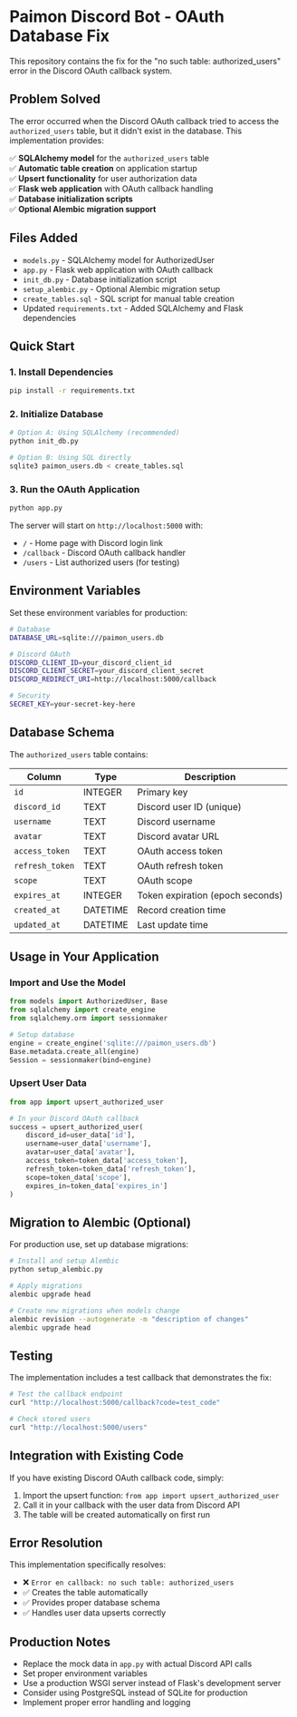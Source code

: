 # Paimon Discord Bot - OAuth Database Fix

This repository contains the fix for the "no such table: authorized_users" error in the Discord OAuth callback system.

## Problem Solved

The error occurred when the Discord OAuth callback tried to access the `authorized_users` table, but it didn't exist in the database. This implementation provides:

✅ **SQLAlchemy model** for the `authorized_users` table  
✅ **Automatic table creation** on application startup  
✅ **Upsert functionality** for user authorization data  
✅ **Flask web application** with OAuth callback handling  
✅ **Database initialization scripts**  
✅ **Optional Alembic migration support**  

## Files Added

- `models.py` - SQLAlchemy model for AuthorizedUser
- `app.py` - Flask web application with OAuth callback
- `init_db.py` - Database initialization script
- `setup_alembic.py` - Optional Alembic migration setup
- `create_tables.sql` - SQL script for manual table creation
- Updated `requirements.txt` - Added SQLAlchemy and Flask dependencies

## Quick Start

### 1. Install Dependencies
```bash
pip install -r requirements.txt
```

### 2. Initialize Database
```bash
# Option A: Using SQLAlchemy (recommended)
python init_db.py

# Option B: Using SQL directly
sqlite3 paimon_users.db < create_tables.sql
```

### 3. Run the OAuth Application
```bash
python app.py
```

The server will start on `http://localhost:5000` with:
- `/` - Home page with Discord login link
- `/callback` - Discord OAuth callback handler
- `/users` - List authorized users (for testing)

## Environment Variables

Set these environment variables for production:

```bash
# Database
DATABASE_URL=sqlite:///paimon_users.db

# Discord OAuth
DISCORD_CLIENT_ID=your_discord_client_id
DISCORD_CLIENT_SECRET=your_discord_client_secret
DISCORD_REDIRECT_URI=http://localhost:5000/callback

# Security
SECRET_KEY=your-secret-key-here
```

## Database Schema

The `authorized_users` table contains:

| Column | Type | Description |
|--------|------|-------------|
| `id` | INTEGER | Primary key |
| `discord_id` | TEXT | Discord user ID (unique) |
| `username` | TEXT | Discord username |
| `avatar` | TEXT | Discord avatar URL |
| `access_token` | TEXT | OAuth access token |
| `refresh_token` | TEXT | OAuth refresh token |
| `scope` | TEXT | OAuth scope |
| `expires_at` | INTEGER | Token expiration (epoch seconds) |
| `created_at` | DATETIME | Record creation time |
| `updated_at` | DATETIME | Last update time |

## Usage in Your Application

### Import and Use the Model

```python
from models import AuthorizedUser, Base
from sqlalchemy import create_engine
from sqlalchemy.orm import sessionmaker

# Setup database
engine = create_engine('sqlite:///paimon_users.db')
Base.metadata.create_all(engine)
Session = sessionmaker(bind=engine)
```

### Upsert User Data

```python
from app import upsert_authorized_user

# In your Discord OAuth callback
success = upsert_authorized_user(
    discord_id=user_data['id'],
    username=user_data['username'],
    avatar=user_data['avatar'],
    access_token=token_data['access_token'],
    refresh_token=token_data['refresh_token'],
    scope=token_data['scope'],
    expires_in=token_data['expires_in']
)
```

## Migration to Alembic (Optional)

For production use, set up database migrations:

```bash
# Install and setup Alembic
python setup_alembic.py

# Apply migrations
alembic upgrade head

# Create new migrations when models change
alembic revision --autogenerate -m "description of changes"
alembic upgrade head
```

## Testing

The implementation includes a test callback that demonstrates the fix:

```bash
# Test the callback endpoint
curl "http://localhost:5000/callback?code=test_code"

# Check stored users
curl "http://localhost:5000/users"
```

## Integration with Existing Code

If you have existing Discord OAuth callback code, simply:

1. Import the upsert function: `from app import upsert_authorized_user`
2. Call it in your callback with the user data from Discord API
3. The table will be created automatically on first run

## Error Resolution

This implementation specifically resolves:
- ❌ `Error en callback: no such table: authorized_users`
- ✅ Creates the table automatically
- ✅ Provides proper database schema
- ✅ Handles user data upserts correctly

## Production Notes

- Replace the mock data in `app.py` with actual Discord API calls
- Set proper environment variables
- Use a production WSGI server instead of Flask's development server
- Consider using PostgreSQL instead of SQLite for production
- Implement proper error handling and logging